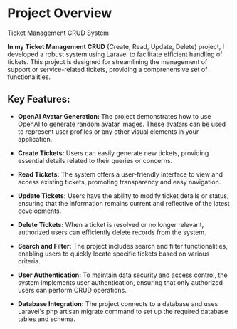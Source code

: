 # Project Overview

Ticket Management CRUD System

**In my Ticket Management CRUD** (Create, Read, Update, Delete) project, I developed a robust system using Laravel to facilitate efficient handling of tickets. This project is designed for streamlining the management of support or service-related tickets, providing a comprehensive set of functionalities.

## Key Features:

- **OpenAI Avatar Generation:** The project demonstrates how to use OpenAI to generate random avatar images. These avatars can be used to represent user profiles or any other visual elements in your application.

- **Create Tickets:** Users can easily generate new tickets, providing essential details related to their queries or concerns.

- **Read Tickets:** The system offers a user-friendly interface to view and access existing tickets, promoting transparency and easy navigation.

- **Update Tickets:** Users have the ability to modify ticket details or status, ensuring that the information remains current and reflective of the latest developments.

- **Delete Tickets:** When a ticket is resolved or no longer relevant, authorized users can efficiently delete records from the system.

- **Search and Filter:** The project includes search and filter functionalities, enabling users to quickly locate specific tickets based on various criteria.

- **User Authentication:** To maintain data security and access control, the system implements user authentication, ensuring that only authorized users can perform CRUD operations.

- **Database Integration:** The project connects to a database and uses Laravel's php artisan migrate command to set up the required database tables and schema.
